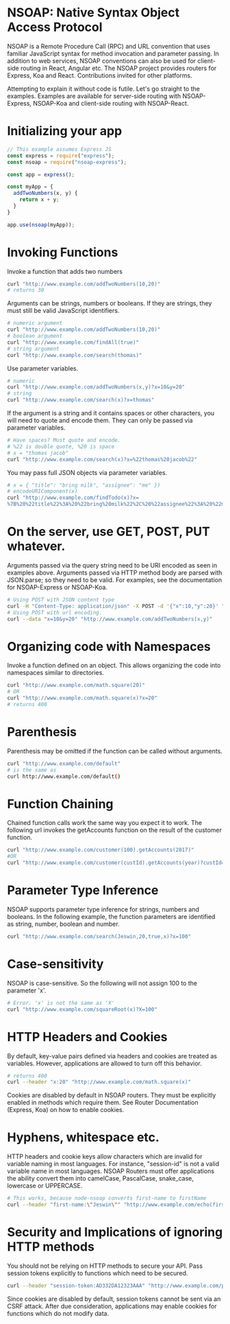 # NSOAP: Native Syntax Object Access Protocol

NSOAP is a Remote Procedure Call (RPC) and URL convention that uses familiar JavaScript syntax for method invocation and parameter passing. In addition to web services, NSOAP conventions can also be used for client-side routing in React, Angular etc. The NSOAP project provides routers for Express, Koa and React. Contributions invited for other platforms.  

Attempting to explain it without code is futile. Let's go straight to the examples. Examples are available for server-side routing with NSOAP-Express, NSOAP-Koa and client-side routing with NSOAP-React.

# Initializing your app

```javascript
// This example assumes Express JS
const express = require("express");
const nsoap = require("nsoap-express");

const app = express();

const myApp = {
  addTwoNumbers(x, y) {
    return x + y;
  }
}

app.use(nsoap(myApp));
```

# Invoking Functions

Invoke a function that adds two numbers

```bash
curl "http://www.example.com/addTwoNumbers(10,20)"
# returns 30
```

Arguments can be strings, numbers or booleans. If they are strings, they must still be valid JavaScript identifiers.

```bash
# numeric argument
curl "http://www.example.com/addTwoNumbers(10,20)"
# boolean argument
curl "http://www.example.com/findAll(true)"
# string argument
curl "http://www.example.com/search(thomas)"
```

Use parameter variables.

```bash
# numeric
curl "http://www.example.com/addTwoNumbers(x,y)?x=10&y=20"
# string
curl "http://www.example.com/search(x)?x=thomas"
```

If the argument is a string and it contains spaces or other characters, you will need to quote and encode them. They can only be passed via parameter variables.

```bash
# Have spaces? Must quote and encode.
# %22 is double quote, %20 is space
# x = "thomas jacob"
curl "http://www.example.com/search(x)?x=%22thomas%20jacob%22"
```

You may pass full JSON objects via parameter variables.

```bash
# x = { "title": "bring milk", "assignee": "me" })
# encodeURIComponent(x)
curl "http://www.example.com/findTodo(x)?x=
%7B%20%22title%22%3A%20%22bring%20milk%22%2C%20%22assignee%22%3A%20%22me%22%20%7D"
```

# On the server, use GET, POST, PUT whatever.

Arguments passed via the query string need to be URI encoded as seen in examples above. Arguments passed via HTTP method body are parsed with JSON.parse; so they need to be valid. For examples, see the documentation for NSOAP-Express or NSOAP-Koa.

```bash
# Using POST with JSON content type
curl -H "Content-Type: application/json" -X POST -d '{"x":10,"y":20}' "http://www.example.com/addTwoNumbers(x,y)"
# Using POST with url encoding.
curl --data "x=10&y=20" "http://www.example.com/addTwoNumbers(x,y)"
```

# Organizing code with Namespaces

Invoke a function defined on an object. This allows organizing the code into namespaces similar to directories.

```bash
curl "http://www.example.com/math.square(20)"
# OR
curl "http://www.example.com/math.square(x)?x=20"
# returns 400
```

# Parenthesis

Parenthesis may be omitted if the function can be called without arguments.

```bash
curl "http://www.example.com/default"
# is the same as
curl http://www.example.com/default()
```

# Function Chaining

Chained function calls work the same way you expect it to work. The following url invokes the getAccounts function on the result of the customer function.
```bash
curl "http://www.example.com/customer(100).getAccounts(2017)"
#OR
curl "http://www.example.com/customer(custId).getAccounts(year)?custId=100&year=2017"
```

# Parameter Type Inference

NSOAP supports parameter type inference for strings, numbers and booleans. In the following example, the function parameters are identified as string, number, boolean and number.

```bash
curl "http://www.example.com/search(Jeswin,20,true,x)?x=100"
```

# Case-sensitivity

NSOAP is case-sensitive. So the following will not assign 100 to the parameter 'x'.
```bash
# Error. 'x' is not the same as 'X'
curl "http://www.example.com/squareRoot(x)?X=100"
```

# HTTP Headers and Cookies

By default, key-value pairs defined via headers and cookies are treated as variables. However, applications are allowed to turn off this behavior.

```bash
# returns 400
curl --header "x:20" "http://www.example.com/math.square(x)"
```

Cookies are disabled by default in NSOAP routers. They must be explicitly enabled in methods which require them. See Router Documentation (Express, Koa) on how to enable cookies.

# Hyphens, whitespace etc.

HTTP headers and cookie keys allow characters which are invalid for variable naming in most languages. For instance, "session-id" is not a valid variable name in most languages. NSOAP Routers must offer applications the ability convert them into camelCase, PascalCase, snake_case, lowercase or UPPERCASE.

```bash
# This works, because node-nsoap converts first-name to firstName
curl --header "first-name:\"Jeswin\"" "http://www.example.com/echo(firstName)"
```

# Security and Implications of ignoring HTTP methods

You should not be relying on HTTP methods to secure your API. Pass session tokens explicitly to functions which need to be secured.

```bash
curl --header "session-token:AD332DA12323AAA" "http://www.example.com/placeOrder(itemId, quantity, sessionToken)?itemId=200&quantity=3"
```

Since cookies are disabled by default, session tokens cannot be sent via an CSRF attack. After due consideration, applications may enable cookies for functions which do not modify data.
